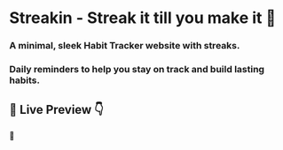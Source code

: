 # Streakin - Streak it till you make it 🌟

### A minimal, sleek Habit Tracker website with streaks.
### Daily reminders to help you stay on track and build lasting habits.

## 🔗 Live Preview 👇

🔴 

